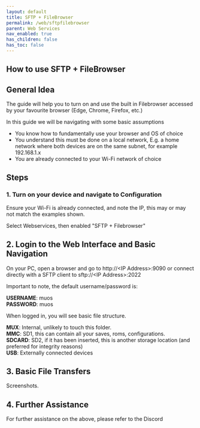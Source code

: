 ```yaml
---
layout: default
title: SFTP + FileBrowser
permalink: /web/sftpfilebrowser
parent: Web Services
nav_enabled: true
has_children: false
has_toc: false
---
```


## How to use SFTP + FileBrowser

## General Idea
The guide will help you to turn on and use the built in Filebrowser accessed by your favourite browser (Edge, Chrome, Firefox, etc.)

In this guide we will be navigating with some basic assumptions

* You know how to fundamentally use your browser and OS of choice
* You understand this must be done on a local network, E.g. a home network where both devices are on the same subnet, for example 192.168.1.x
* You are already connected to your Wi-Fi network of choice

## Steps

### 1. Turn on your device and navigate to Configuration

Ensure your Wi-Fi is already connected, and note the IP, this may or may not match the examples shown.

Select Webservices, then enabled "SFTP + Filebrowser"

## 2. Login to the Web Interface and Basic Navigation

On your PC, open a browser and go to http://\<IP Address>:9090 or connect directly with a SFTP client to sftp://\<IP Address>:2022

Important to note, the default username/password is:

**USERNAME**: muos  
**PASSWORD**: muos

When logged in, you will see basic file structure.

**MUX**: Internal, unlikely to touch this folder.  
**MMC**: SD1, this can contain all your saves, roms, configurations.  
**SDCARD**: SD2, if it has been inserted, this is another storage location (and preferred for integrity reasons)  
**USB**: Externally connected devices

## 3. Basic File Transfers

Screenshots.

## 4. Further Assistance

For further assistance on the above, please refer to the Discord
